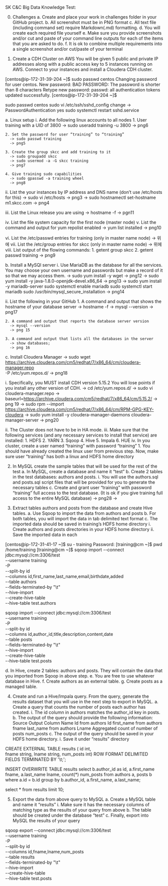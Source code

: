SK C&C Big Data Knowledge Test:
<Part I>


0. Challenges
  a. Create and place your work in challenges folder in your GitHub project.
  b. All screenshot must be in PNG format
  c. All text file (including command set) require Markdown(.md) formatting.
  d. You will create each required file yourself
  e. Make sure you provide screenshots and/or cut and paste of your command line
outputs for each of the items that you are asked to do.
  f. It is ok to combine multiple requirements into a single screenshot and/or
cut/paste of your terminal


1. Create a CDH Cluster on AWS
You will be given 5 public and private IP addresses along with a public access key to 5 instances
running on AWS.
Connect to your instances and install a Cloudera CDH cluster.

[centos@ip-172-31-39-204 ~]$ sudo passwd centos
Changing password for user centos.
New password:
BAD PASSWORD: The password is shorter than 8 characters
Retype new password:
passwd: all authentication tokens updated successfully.
[centos@ip-172-31-39-204 ~]$

sudo passwd centos
sudo vi /etc/ssh/sshd_config
	change ->
PasswordAuthentication yes
sudo systemctl restart sshd.service

a. Linux setup
  i. Add the following linux accounts to all nodes
    1. User training with a UID of 3800
      -> sudo useradd training -u 3800
      -> png6
      
    2. Set the password for user “training” to “training”
      -> sudo passwd training
      -> png5
    
    3. Create the group skcc and add training to it
      -> sudo groupadd skcc
      -> sudo usermod -a -G skcc training
      -> png7
    
    4. Give training sudo capabilities
      -> sudo gpasswd -a training wheel
      -> png8
          
    
  ii. List the your instances by IP address and DNS name (don’t use /etc/hosts
for this)
    -> sudo vi /etc/hosts
    -> png3
    -> sudo hostnamectl set-hostname m1.skcc.com
    -> png4

  iii. List the Linux release you are using
    -> hostname -f
    -> pgn11
    
  iv. List the file system capacity for the first node (master node)
  v. List the command and output for yum repolist enabled
    -> yum list installed
    -> png10
    
  vi. List the /etc/passwd entries for training (only in master name node)
    -> 위에
  vii. List the /etc/group entries for skcc (only in master name node)
    -> 위에
  viii. List output of the flowing commands:
    1. getent group skcc
    2. getent passwd training
      -> png9



b. Install a MySQl server
  i. Use MariaDB as the database for all the services. You may choose your
own username and passwords but make a record of it so that we may
access them.
    -> sudo yum install -y wget
    -> png12
    -> sudo yum install -y java-1.8.0-openjdk-devel.x86_64
    -> png13
    -> sudo yum install -y mariadb-server
sudo systemctl enable mariadb
sudo systemctl start mariadb
sudo /usr/bin/mysql_secure_installation
    -> png14

  ii. List the following in your GitHub
    1. A command and output that shows the hostname of your
database server
      -> hostname -f
      -> mysql --version
      -> png17
            
    2. A command and output that reports the database server version    
      -> mysql --version
      -> png 15
      
    3. A command and output that lists all the databases in the server
      -> show databases;
      -> png 16



c. Install Cloudera Manager
-> sudo wget https://archive.cloudera.com/cm5/redhat/7/x86_64/cm/cloudera-manager.repo \
-P /etc/yum.repos.d/
-> png18

  i. Specifically, you MUST install CDH version 5.15.2 You will lose points if
you install any other version of CDH.
    -> cd /etc/yum.repos.d/
    -> sudo vi cloudera-manager.repo
    -> baseurl=https://archive.cloudera.com/cm5/redhat/7/x86_64/cm/5.15.2/
    -> png 19
    -> sudo rpm --import https://archive.cloudera.com/cm5/redhat/7/x86_64/cm/RPM-GPG-KEY-cloudera
    -> sudo yum install -y cloudera-manager-daemons cloudera-manager-server
    -> png20
    
  ii. The Cluster does not have to be in HA mode.
  iii. Make sure that the following services (and any necessary services to
install that service) are installed:
    1. HDFS
    2. YARN
    3. Sqoop
    4. Hive
    5. Impala
    6. HUE
  iv. In you cluster, create a user named “training” with password “training”
    1. You should have already created the linux user from previous
step. Now, make sure user “training” has both a linux and HDFS
home directory



2. In MySQL create the sample tables that will be used for the rest of the test
  a. In MySQL, create a database and name it “test”
  b. Create 2 tables in the test databases: authors and posts.
    i. You will use the authors.sql and posts.sql script files that will be provided
for you to generate the necessary tables
  c. Create and grant user “training” with password “training” full access to the test
database. (It is ok if you give training full access to the entire MySQL database)
-> png28
-> 



3. Extract tables authors and posts from the database and create Hive tables.
  a. Use Sqoop to import the data from authors and posts
  b. For both tables, you will import the data in tab delimited text format
  c. The imported data should be saved in training’s HDFS home directory
    i. Create authors and posts directories in your HDFS home directory
    ii. Save the imported data in each
    
[centos@ip-172-31-41-17 ~]$ su - training
Password:
[training@cm ~]$ pwd
/home/training
[training@cm ~]$ sqoop import --connect jdbc:mysql://cm:3306/test \
--username training \
-P \
--split-by id \
--columns id,first_name,last_name,email,birthdate,added \
--table authors \
--fields-terminated-by "\t" \
--hive-import \
--create-hive-table \
--hive-table test.authors

sqoop import --connect jdbc:mysql://cm:3306/test \
--username training \
-P \
--split-by id \
--columns id,author_id,title,description,content,date \
--table posts \
--fields-terminated-by "\t" \
--hive-import \
--create-hive-table \
--hive-table test.posts


  d. In Hive, create 2 tables: authors and posts. They will contain the data that you
imported from Sqoop in above step.
  e. You are free to use whatever database in Hive.
  f. Create authors as an external table.
  g. Create posts as a managed table.



4. Create and run a Hive/Impala query. From the query, generate the results dataset that
you will use in the next step to export in MySQL.
  a. Create a query that counts the number of posts each author has created.
    i. The id column in authors matches the author_id key in posts.
  b. The output of the query should provide the following information:
Source Output Column Name
Id from authors Id
first_name from authors fname
last_name from authors Lname
Aggregated count of number of posts num_posts
  c. The output of the query should be saved in your HDFS home directory.
    i. Save it under “results” directory


CREATE EXTERNAL TABLE results (
	  id 		int, 	  
	  fname string, 
	  lname string, 
	  num_posts int)
ROW FORMAT DELIMITED
FIELDS TERMINATED BY '\t;';

INSERT OVERWRITE TABLE results 
select b.author_id as id,
    a.first_name fname,
    a.last_name lname,
    count(*) num_posts
from authors a, posts b
where a.id = b.id
group by b.author_id, a.first_name, a.last_name;

select * from results limit 10;


5. Export the data from above query to MySQL
  a. Create a MySQL table and name it “results”
    i. Make sure it has the necessary columns of matching type as the results of
your query from above
  b. The table should be created under the database “test”
  c. Finally, export into MySQL the results of your query
  
  
  sqoop export --connect jdbc:mysql://cm:3306/test \
--username training \
-P \
--split-by id \
--columns id,fname,lname,num_posts \
--table results \
--fields-terminated-by "\t" \
--hive-import \
--create-hive-table \
--hive-table test.posts
